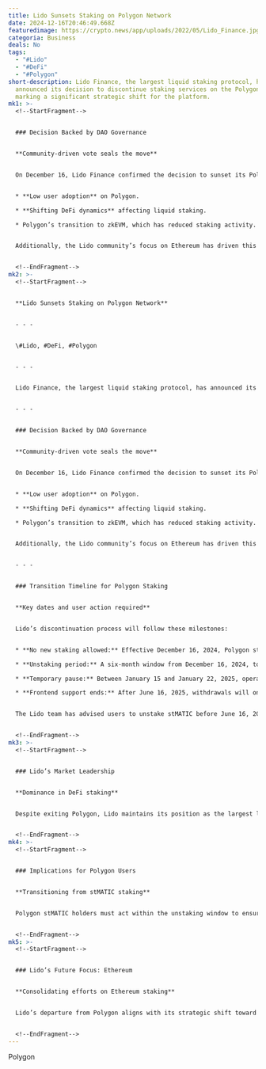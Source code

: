 ```yaml
---
title: Lido Sunsets Staking on Polygon Network
date: 2024-12-16T20:46:49.668Z
featuredimage: https://crypto.news/app/uploads/2022/05/Lido_Finance.jpg.webp
categoria: Business
deals: No
tags:
  - "#Lido"
  - "#DeFi"
  - "#Polygon"
short-description: Lido Finance, the largest liquid staking protocol, has
  announced its decision to discontinue staking services on the Polygon network,
  marking a significant strategic shift for the platform.
mk1: >-
  <!--StartFragment-->


  ### Decision Backed by DAO Governance


  **Community-driven vote seals the move**


  On December 16, Lido Finance confirmed the decision to sunset its Polygon staking services, following a governance proposal initiated by Shard Labs in 2021. The Lido DAO token holders approved the move after assessing key challenges, including:


  * **Low user adoption** on Polygon.

  * **Shifting DeFi dynamics** affecting liquid staking.

  * Polygon’s transition to zkEVM, which has reduced staking activity.


  Additionally, the Lido community’s focus on Ethereum has driven this strategic realignment.


  <!--EndFragment-->
mk2: >-
  <!--StartFragment-->


  **Lido Sunsets Staking on Polygon Network**


  - - -


  \#Lido, #DeFi, #Polygon


  - - -


  Lido Finance, the largest liquid staking protocol, has announced its decision to discontinue staking services on the Polygon network, marking a significant strategic shift for the platform.


  - - -


  ### Decision Backed by DAO Governance


  **Community-driven vote seals the move**


  On December 16, Lido Finance confirmed the decision to sunset its Polygon staking services, following a governance proposal initiated by Shard Labs in 2021. The Lido DAO token holders approved the move after assessing key challenges, including:


  * **Low user adoption** on Polygon.

  * **Shifting DeFi dynamics** affecting liquid staking.

  * Polygon’s transition to zkEVM, which has reduced staking activity.


  Additionally, the Lido community’s focus on Ethereum has driven this strategic realignment.


  - - -


  ### Transition Timeline for Polygon Staking


  **Key dates and user action required**


  Lido’s discontinuation process will follow these milestones:


  * **No new staking allowed:** Effective December 16, 2024, Polygon staking through Lido's interface is disabled.

  * **Unstaking period:** A six-month window from December 16, 2024, to June 16, 2025, allows users to unstake stMATIC.

  * **Temporary pause:** Between January 15 and January 22, 2025, operations on Polygon will be suspended, making withdrawals temporarily unavailable.

  * **Frontend support ends:** After June 16, 2025, withdrawals will only be accessible via explorer tools.


  The Lido team has advised users to unstake stMATIC before June 16, 2025, to avoid complications.


  <!--EndFragment-->
mk3: >-
  <!--StartFragment-->


  ### Lido’s Market Leadership


  **Dominance in DeFi staking**


  Despite exiting Polygon, Lido maintains its position as the largest liquid staking protocol, with a total value locked (TVL) of $38.4 billion. For comparison, Rocket Pool and Jito, competitors in the space, manage $2.9 billion and $3.1 billion, respectively.


  <!--EndFragment-->
mk4: >-
  <!--StartFragment-->


  ### Implications for Polygon Users


  **Transitioning from stMATIC staking**


  Polygon stMATIC holders must act within the unstaking window to ensure a seamless experience. As Polygon focuses on zkEVM development, the exit of Lido may encourage alternative staking solutions on the network.


  <!--EndFragment-->
mk5: >-
  <!--StartFragment-->


  ### Lido’s Future Focus: Ethereum


  **Consolidating efforts on Ethereum staking**


  Lido’s departure from Polygon aligns with its strategic shift toward Ethereum, where staking demand remains strong. This move allows Lido to concentrate its resources on its core platform while navigating the evolving DeFi landscape.


  <!--EndFragment-->
---
```

<!--StartFragment-->

Polygon

<!--EndFragment-->